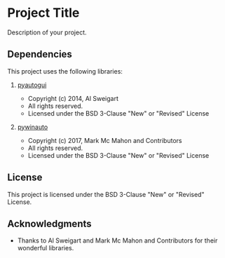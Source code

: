 # Project Title

Description of your project.

## Dependencies

This project uses the following libraries:

1. [pyautogui](https://github.com/asweigart/pyautogui)

   - Copyright (c) 2014, Al Sweigart
   - All rights reserved.
   - Licensed under the BSD 3-Clause "New" or "Revised" License

2. [pywinauto](https://github.com/pywinauto/pywinauto)
   - Copyright (c) 2017, Mark Mc Mahon and Contributors
   - All rights reserved.
   - Licensed under the BSD 3-Clause "New" or "Revised" License

## License

This project is licensed under the BSD 3-Clause "New" or "Revised" License.

## Acknowledgments

- Thanks to Al Sweigart and Mark Mc Mahon and Contributors for their wonderful libraries.
